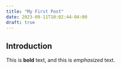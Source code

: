 ```yaml
---
title: "My First Post"
date: 2023-09-11T10:02:44-04:00
draft: true
---
```

## Introduction

This is **bold** text, and this is *emphasized* text.
